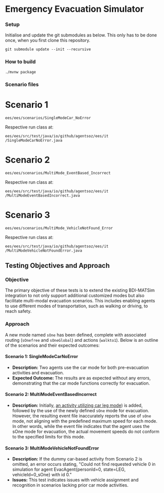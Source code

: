 # Emergency Evacuation Simulator

### Setup

Initialise and update the git submodules as below. This only has to be done once, when you first clone this repository.

```
git submodule update --init --recursive
```

### How to build

```
./mvnw package
```


### Scenario files 


# Scenario 1
```
ees/ees/scenarios/SingleModeCar_NoError
```
Respective run class at:
```
ees/ees/src/test/java/io/github/agentsoz/ees/it
/SingleModeCarNoError.java
```

# Scenario 2
```
ees/ees/scenarios/MultiMode_EventBased_Incorrect
```
Respective run class at:
```
ees/ees/src/test/java/io/github/agentsoz/ees/it
/MultiModeEventBasedIncorrect.java
```

# Scenario 3
```
ees/ees/scenarios/MultiMode_VehicleNotFound_Error
```
Respective run class at:
```
ees/ees/src/test/java/io/github/agentsoz/ees/it
/MultiModeVehicleNotFoundError.java
```


## Testing Objectives and Approach

### Objective
The primary objective of these tests is to extend the existing BDI-MATSim integration to not only support additional customized modes but also facilitate multi-modal evacuation scenarios. This includes enabling agents to use different modes of transportation, such as walking or driving, to reach safety.

### Approach
A new mode named `sOne` has been defined, complete with associated routing (`sOnefree` and `sOneGlobal`) and actions (`walkto1`). Below is an outline of the scenarios and their expected outcomes:

#### Scenario 1: SingleModeCarNoError
- **Description:** Two agents use the car mode for both pre-evacuation activities and evacuation.
- **Expected Outcome:** The results are as expected without any errors, demonstrating that the car mode functions correctly for evacuation.

#### Scenario 2: MultiModeEventBasedIncorrect
- **Description:** Initially, [an activity utilizing car leg mode](https://github.com/c2impress/ees/blob/00df55347e30522ade7a35a0caf975c8ccc908e0/ees/scenarios/MultiMode_EventBased_Incorrect/Egaleo_Population_epsg2100.xml#L35C1-L36C25)) is added, followed by the use of the newly defined `sOne` mode for evacuation. However, the resulting event file inaccurately reports the use of `sOne` mode, not aligning with the predefined maximum speed for each mode. In other words, while the event file indicates that the agent uses the sOne mode for evacuation, the actual movement speeds do not conform to the specified limits for this mode.




#### Scenario 3: MultiModeVehicleNotFoundError
- **Description:** If the dummy car-based activity from Scenario 2 is omitted, an error occurs stating, "Could not find requested vehicle 0 in simulation for agent EvacAgent{personId=0, state=LEG, vehicleId=0_sOne} with id 0."
- **Issues:** This test indicates issues with vehicle assignment and recognition in scenarios lacking prior car mode activities.





